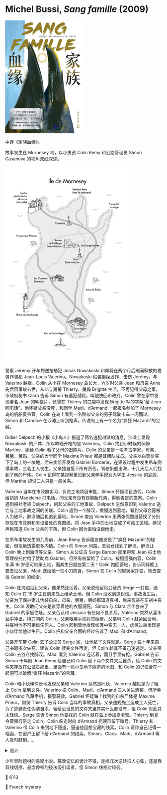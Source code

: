 # Michel Bussi, <i>Sang famille</i> (2009)

<img src=images/2009_cover.jpg width=250/>

中译《家族血缘》。

故事发生在 Mornesey 岛，以小男孩 Colin Remy 和公路管理员 Simon Casanova 的视角双线叙述。

<img src=images/2009_map.jpg width=400/>

警察 Jérémy 开车押送抢劫犯 Jonas Nowakoski 和即将在两个月后刑满释放的税务诈骗犯 Jean-Louis Valerino。Nowakoski 假装癫痫发作，击伤 Jérémy，与 Valerino 越狱。Colin 从小在 Mornesey 岛长大，六岁时父亲 Jean 和母亲 Anne 先后因事故去世，从此与舅舅 Thierry、舅妈 Brigitte 生活，不再记得父母之事。市政府秘书 Clara 告诉 Simon 有逃犯越狱，叫他快回市政府。Colin 曾在家中发现署名 Jean 的明信片，还曾在 Thierry 的口袋中发现 Brigitte 写的字条“给 Jean 回电话”。他怀疑父亲没死，和同伴 Madi、d’Armand 一起报名参加了 Mornesey 岛的帆船夏令营。Colin 在岛上看到一名酷似父亲的男子驾驶卡车一闪而过。Simon 和 Candice 在沙滩上听到枪声。传说岛上有一个名为“疯狂 Mazarin”的宝藏。

Didier Delpech 的小报《小岛人》报道了两名逃犯越狱的消息。沙滩上发现 Nowakoski 的尸体，所以昨晚开枪的是 Valerino。Colin 找到小时候的保姆 Martine，她给 Colin 看了父母的旧照片。Colin 的父亲是一名考古学家，母亲、舅舅、舅妈、父亲的大学同学 Maxime Prieur 都是其团队成员。父亲以白菜价买下了岛上的一块地，后来卖给开发商 Gabriel Borderie，在建设过程中发生吊车倒塌事故，三名工人丧生。父亲独自揽下所有责任，驾驶帆船出海，十几天后人们找到了他的尸体。Colin 记得在某视频里见到父亲伸手摸女大学生 Jessica 的屁股，但 Martine 却说二人只是一般关系。

Valerino 当年在市政府实习，负责工地项目审批，Simon 怀疑项目造假。Colin 给奶奶 Madeleine 打电话，问父亲有没有双胞胎兄弟，得到否定的答案。Colin 遇到报社老板 Delpech，问起父亲的工地事故，Delpech 忽然意识到 Valerino 逃亡与工地事故之间的关联。Colin 遇到一个醉汉，撒腿逃到墓地，看到父母合墓被人为破坏，醉汉随后也追到墓地。Simon 查出 Valerino 用两张假图纸替换了分别存放在市政府和省设备处的真图纸，将 Jean 手中的土地变成了可动工区域。醉汉声称知道 Colin 父亲的下落，但 Colin 因为害怕没跟他走。

在吊车事故发生的几周前，Jean Remy 告诉朋友他发现了“疯狂 Mazarin”的秘密，但拒绝透露更多内情。Colin 向 Simon 问路，去谷仓找到了醉汉。醉汉让 Colin 晚上到海湾等父亲。Simon 从公证员 Serge Bardon 那里得知 Jean 把土地管理权托付给了赞助商 Gabriel，但所有权留给了 Colin。按照遗嘱内容，Colin 年满 16 岁便可继承土地，而其生日就在第二天！Colin 跑回营地，告诉同伴晚上要去见父亲，Madi 送给他一把小刀防身。Simon 在 Colin 的舅舅家扑空，转去查找 Gabriel 的线索。

Colin 在海边见到父亲，他果然还活着。父亲说他留给公证员 Serge 一封信，通知 Colin 在 16 岁生日前来岛上继承土地，但 Colin 没收到这封信。事故发生后，父亲为了保护妻儿伪装自杀，母亲、舅舅、舅妈都知道真相，后来母亲在车祸中丧生。Colin 没敢问父亲是谁穿着他的衣服溺死。Simon 与 Clara 合作套来了 Gabriel 的家庭住址。父亲否认和 Jessica 有任何不良关系。Valerino 突然从灌木丛中冲出，持刀刺向 Colin，父亲眼疾手快将其砸晕。父亲叫 Colin 赶紧回营地，并嘱咐他不可相信任何人。Colin 回到营地发现帐篷中空无一人，虚惊过后发现是小伙伴给他过生日。Colin 把和父亲会面的经过告诉了 Madi 和 d’Armand。

父亲开车带 Colin 去了公证员 Serge 家，让他拿了文件就跑。Serge 说十年来自己书房多次失窃，建议 Colin 读完文件再走，但 Colin 趁其不备迅速逃走。父亲带 Colin 去谷仓找醉汉。Madi 看到 Valerino 还活着，而且手里有枪。Gabriel 告诉 Simon 十年前 Jean Remy 给自己和 Colin 留下两个文件夹后自杀，给 Colin 的文件夹存放在公证员那里，里面有一张小岛地下隧道的地图，和 Colin 的记忆合在一起便可以破解“疯狂 Mazarin”的宝藏。

Colin 和小伙伴惊讶地发现父亲和 Valerino 竟然是同伙，Valernio 越狱是为了阻止 Colin 拿到文件。Valerino 把 Colin、Madi、d’Armand 三人关进酒窖，但所幸 d’Armand 私藏手机，报警获救。Gabriel 怀疑海上找到的自杀尸体是 Maxime Prieur。舅舅 Thierry 告诉 Colin 当年的事故真相，父亲违规施工造成工人死亡，为了逃避责任伪装自杀，留给公证员的文件夹里其实什么都没有，但 Colin 对此并未轻信。Serge 告诉 Simon 他要找的 Colin 就在岛上参加夏令营。Thierry 到夏令营强行带走 Colin，Colin 临走时向 d’Armand 扔硬币留下暗号。Thierry 和 Valerino 带 Colin 来到地下隧道，逼迫他回想宝藏的线索。Colin 谎称自己记得一幅画，在窗户上留下给 d’Armand 的线索。Simon、Clara、Madi、d’Armand 等人及时赶到……

<details><summary>诡计</summary>
Colin 以为是父亲的人其实是 Maxime，伸手摸 Jessica 屁股的也是 Maxime。Maxime 擅长修图，做了四百张照片，把 Jean 的照片逐渐变形为 Maxime。Brigitte 每三天更换一次 Colin 床头的父亲照片，在三年半的时间里把 Colin 对父亲的记忆换成了 Maxime。Valerino、Maxime、Thierry 三人联手策划了吊车事故。“疯狂 Mazarin”的秘密是岛上的土地非常适合种植葡萄。
</details>

少年冒险题材的悬疑小说。篡改记忆的诡计不错，连续几次逆转扣人心弦，还是靠双线切换、悬念停顿的技法吸引读者，但 Simon 线相对较弱。

:link: 6113

:file_folder: French mystery
